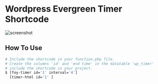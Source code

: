 # Wordpress Evergreen Timer Shortcode

![screenshot](https://github.com/shahfoyez/myContents/blob/main/evergreen.png?raw=true)

## How To Use

```bash
# Include the shortcode in your function.php file.
# Create the columns 'id' and 'end time' in the datatable 'wp_timer' 
# include the shortcode in your project.
$ [foy-timer id='1' interval='4']
  [timer-html id='1' ]
 
